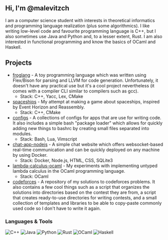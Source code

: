 ## Hi, I'm @malevitzch
I am a computer science student with interests in theoretical informatics and programming language realization (plus some algorithmics).
I like writing low-level code and favourite programming language is C++, but I also sometimes use Java and Python and, to a lesser extent, Rust. I am also interested in functional programming and know the basics of OCaml and Haskell.

## Projects
- [froglang](https://github.com/malevitzch/froglang) - A toy programming language which was written using Flex/Bison for parsing and LLVM for code generation. Unfortunately, it doesn't have any practical use but it's a cool project nevertheless (it comes with a compiler CLI similar to compilers such as gcc).
  - Stack: C++, Yacc, Lex, CMake
- [spaceships](https://github.com/malevitzch/spaceships) - My attempt at making a game about spaceships, inspired by Event Horizon and Reassembly.
  - Stack: C++, CMake
- [configs](https://github.com/malevitzch/configs) - A collections of configs for apps that are use for writing code. It also includes a simple bash "package loader" which allows for quickly adding new things to bashrc by creating small files separated into modules.
  - Stack: Bash, Lua, Vimscript
- [chat-app-nodejs](https://github.com/malevitzch/chat-app-nodejs) - A simple chat website which offers websocket-based real-time communication and can be quickly deployed on any machine by using Docker.
  - Stack: Docker, Node.js, HTML, CSS, SQLite3
- [lambda-calculus-ocaml](https://github.com/malevitzch/lambda-calculus-ocaml) - My experiments with implementing untyped lambda calculus in the OCaml programming language.
  - Stack: OCaml
- [codeforces](https://github.com/malevitzch/codeforces) - A repository of my solutions to codeforces problems. It also contains a few cool things such as a script that organizes the solutions into directories based on the contest they are from, a script that creates ready-to-use directories for writing contests, and a small collection of templates and libraries to be able to copy-paste commonly used code so I don't have to write it again.

### Languages & Tools
![C++](https://img.shields.io/badge/C++-00599C?style=flat&logo=c%2B%2B&logoColor=white)
![Java](https://img.shields.io/badge/Java-007396?style=flat&logo=java&logoColor=white)
![Python](https://img.shields.io/badge/Python-3776AB?style=flat&logo=python&logoColor=white)
![Rust](https://img.shields.io/badge/Rust-000000?style=flat&logo=rust&logoColor=white)
![OCaml](https://img.shields.io/badge/OCaml-3be133?style=flat&logo=ocaml&logoColor=white)
![Haskell](https://img.shields.io/badge/Haskell-5e5086?style=flat&logo=haskell&logoColor=white)
